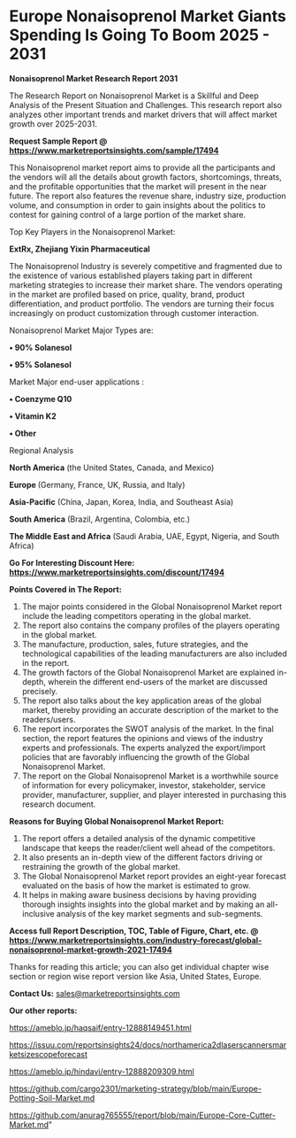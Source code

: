 # Europe Nonaisoprenol Market Giants Spending Is Going To Boom 2025 - 2031

<strong>Nonaisoprenol Market Research Report 2031</strong>

The Research Report on Nonaisoprenol Market is a Skillful and Deep Analysis of the Present Situation and Challenges. This research report also analyzes other important trends and market drivers that will affect market growth over 2025-2031.

<strong>Request Sample Report @ <a href=https://www.marketreportsinsights.com/sample/17494>https://www.marketreportsinsights.com/sample/17494</a></strong>

This Nonaisoprenol market report aims to provide all the participants and the vendors will all the details about growth factors, shortcomings, threats, and the profitable opportunities that the market will present in the near future. The report also features the revenue share, industry size, production volume, and consumption in order to gain insights about the politics to contest for gaining control of a large portion of the market share.

Top Key Players in the Nonaisoprenol Market:

<strong>ExtRx, Zhejiang Yixin Pharmaceutical</strong>

The Nonaisoprenol Industry is severely competitive and fragmented due to the existence of various established players taking part in different marketing strategies to increase their market share. The vendors operating in the market are profiled based on price, quality, brand, product differentiation, and product portfolio. The vendors are turning their focus increasingly on product customization through customer interaction.

Nonaisoprenol Market Major Types are:

<strong>• 90% Solanesol

• 95% Solanesol</strong>

Market Major end-user applications :

<strong>• Coenzyme Q10

• Vitamin K2

• Other</strong>

Regional Analysis

</u><strong><b>North America</b></strong> (the United States, Canada, and Mexico)

<strong><b>Europe </b></strong>(Germany, France, UK, Russia, and Italy)

<strong><b>Asia-Pacific</b></strong> (China, Japan, Korea, India, and Southeast Asia)

<strong><b>South America</b></strong> (Brazil, Argentina, Colombia, etc.)

<strong><b>The Middle East and Africa</b></strong> (Saudi Arabia, UAE, Egypt, Nigeria, and South Africa)

<strong>Go For Interesting Discount Here: <a href=https://www.marketreportsinsights.com/discount/17494>https://www.marketreportsinsights.com/discount/17494</a></strong>

<strong>Points Covered in The Report:</strong>
<ol>
  <li>The major points considered in the Global Nonaisoprenol Market report include the leading competitors operating in the global market.</li>
  <li>The report also contains the company profiles of the players operating in the global market.</li>
  <li>The manufacture, production, sales, future strategies, and the technological capabilities of the leading manufacturers are also included in the report.</li>
  <li>The growth factors of the Global Nonaisoprenol Market are explained in-depth, wherein the different end-users of the market are discussed precisely.</li>
  <li>The report also talks about the key application areas of the global market, thereby providing an accurate description of the market to the readers/users.</li>
  <li>The report incorporates the SWOT analysis of the market. In the final section, the report features the opinions and views of the industry experts and professionals. The experts analyzed the export/import policies that are favorably influencing the growth of the Global Nonaisoprenol Market.</li>
  <li>The report on the Global Nonaisoprenol Market is a worthwhile source of information for every policymaker, investor, stakeholder, service provider, manufacturer, supplier, and player interested in purchasing this research document.</li>
</ol>
<strong>Reasons for Buying Global Nonaisoprenol Market Report:</strong>

<ol>
  <li>The report offers a detailed analysis of the dynamic competitive landscape that keeps the reader/client well ahead of the competitors.</li>
  <li>It also presents an in-depth view of the different factors driving or restraining the growth of the global market.</li>
  <li>The Global Nonaisoprenol Market report provides an eight-year forecast evaluated on the basis of how the market is estimated to grow.</li>
  <li>It helps in making aware business decisions by having providing thorough insights insights into the global market and by making an all-inclusive analysis of the key market segments and sub-segments.</li>
</ol>
<strong>Access full Report Description, TOC, Table of Figure, Chart, etc. @ <a href=https://www.marketreportsinsights.com/industry-forecast/global-nonaisoprenol-market-growth-2021-17494>https://www.marketreportsinsights.com/industry-forecast/global-nonaisoprenol-market-growth-2021-17494</a></strong>


Thanks for reading this article; you can also get individual chapter wise section or region wise report version like Asia, United States, Europe.

<strong>Contact Us:</strong>
sales@marketreportsinsights.com

<strong>Our other reports:</strong>

<a href=https://ameblo.jp/haqsaif/entry-12888149451.html>https://ameblo.jp/haqsaif/entry-12888149451.html</a>

<a href=https://issuu.com/reportsinsights24/docs/northamerica2dlaserscannersmarketsizescopeforecast>https://issuu.com/reportsinsights24/docs/northamerica2dlaserscannersmarketsizescopeforecast</a>

<a href=https://ameblo.jp/hindavi/entry-12888209309.html>https://ameblo.jp/hindavi/entry-12888209309.html</a>

<a href=https://github.com/cargo2301/marketing-strategy/blob/main/Europe-Potting-Soil-Market.md>https://github.com/cargo2301/marketing-strategy/blob/main/Europe-Potting-Soil-Market.md</a>

<a href=https://github.com/anurag765555/report/blob/main/Europe-Core-Cutter-Market.md>https://github.com/anurag765555/report/blob/main/Europe-Core-Cutter-Market.md</a>"
